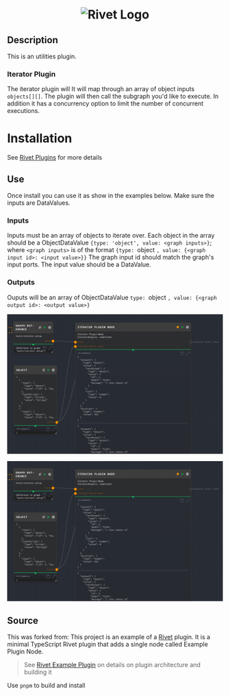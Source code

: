 <h1 align="center"><img src="https://rivet.ironcladapp.com/img/logo-banner-wide.png" alt="Rivet Logo"></h1>

## Description

This is an utilities plugin.  

### Iterator Plugin

The iterator plugin will It will map through an array of object inputs `objects[][]`. The plugin will then call the subgraph you'd like to execute.  In addition it has a concurrency option to limit the number of concurrent executions.

# Installation

See [Rivet Plugins](https://rivet.ironcladapp.com/docs/user-guide/plugins) for more details

## Use

Once install you can use it as show in the examples below.  Make sure the inputs are DataValues.

### Inputs

Inputs must be an array of objects to iterate over.  Each object in the array should be a ObjectDataValue `{type: 'object', value: <graph inputs>}`; where `<graph inputs>` is of the format `{type: `object `, value: {<graph input id>: <input value>}}` The graph input id should match the graph's input ports.  The input value should be a DataValue. 

### Outputs

Ouputs will be an array of ObjectDataValue `type: `object `, value: {<graph output id>: <output value>}`

![1709682618198](image/README/1709682618198.png)

![1709682622326](image/README/1709682622326.png)

## Source

This was forked from: This project is an example of a [Rivet](https://github.com/Ironclad/rivet) plugin. It is a minimal TypeScript Rivet plugin that adds a single node called Example Plugin Node.

> See [Rivet Example Plugin](https://github.com/Ironclad/rivet) on details on plugin architecture and building it

Use `pnpm` to build and install
